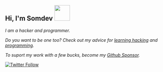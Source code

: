 <h2> Hi, I'm Somdev <img src="https://media.giphy.com/media/mGcNjsfWAjY5AEZNw6/giphy.gif" width="50"></h2>

*I am a hacker and programmer.*

*Do you want to be one too? Check out my advice for [learning hacking](https://github.com/s0md3v/be-a-hacker) and [programming](https://s0md3v.medium.com/learn-to-code-in-less-than-a-week-8f3da5e0ab29).*

*To suport my work with a few bucks, become my [Github Sponsor](https://github.com/sponsors/s0md3v).*

[![Twitter Follow](https://img.shields.io/twitter/follow/s0md3v?style=social)](https://twitter.com/s0md3v)
